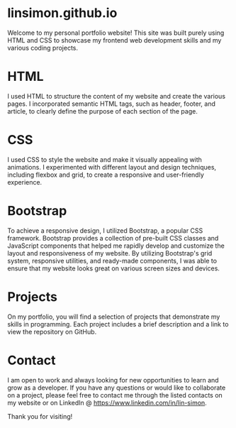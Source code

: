 
# linsimon.github.io

Welcome to my personal portfolio website! This site was built purely using HTML and CSS to showcase my frontend web development skills and my various coding projects.

# HTML
I used HTML to structure the content of my website and create the various pages. I incorporated semantic HTML tags, such as header, footer, and article, to clearly define the purpose of each section of the page.

# CSS
I used CSS to style the website and make it visually appealing with animations. I experimented with different layout and design techniques, including flexbox and grid, to create a responsive and user-friendly experience.

# Bootstrap
To achieve a responsive design, I utilized Bootstrap, a popular CSS framework. Bootstrap provides a collection of pre-built CSS classes and JavaScript components that helped me rapidly develop and customize the layout and responsiveness of my website. By utilizing Bootstrap's grid system, responsive utilities, and ready-made components, I was able to ensure that my website looks great on various screen sizes and devices.

# Projects
On my portfolio, you will find a selection of projects that demonstrate my skills in programming. Each project includes a brief description and a link to view the repository on GitHub.

# Contact
I am open to work and always looking for new opportunities to learn and grow as a developer. If you have any questions or would like to collaborate on a project, please feel free to contact me through the listed contacts on my website or on LinkedIn @ https://www.linkedin.com/in/lin-simon.

Thank you for visiting!